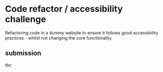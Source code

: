 # Code refactor / accessibility challenge 

Refactoring code in a dummy website to ensure it follows good accessibility practices - whilst not changing the core functionality.

## submission 
tbc